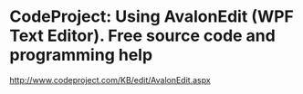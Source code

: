 <!--
id: 220809963
link: http://kevinisom.info/post/220809963/codeproject-using-avalonedit-wpf-text-editor-free
slug: codeproject-using-avalonedit-wpf-text-editor-free
date: Fri Oct 23 2009 23:01:41 GMT+1300 (NZDT)
raw: {"blog_name":"kevinisom","id":220809963,"post_url":"http://kevinisom.info/post/220809963/codeproject-using-avalonedit-wpf-text-editor-free","slug":"codeproject-using-avalonedit-wpf-text-editor-free","type":"link","date":"2009-10-23 10:01:41 GMT","timestamp":1256292101,"state":"published","format":"html","reblog_key":"e8Jbuz2W","tags":[],"short_url":"http://tmblr.co/Zw68YyDAKhh","highlighted":[],"feed_item":"http://www.codeproject.com/KB/edit/AvalonEdit.aspx","from_feed_id":"650234","note_count":0,"title":"CodeProject: Using AvalonEdit (WPF Text Editor). Free source code and programming help","url":"http://www.codeproject.com/KB/edit/AvalonEdit.aspx","description":""}
publish: 2009-10-023
tags: 
title: CodeProject: Using AvalonEdit (WPF Text Editor). Free source code and programming help
-->


CodeProject: Using AvalonEdit (WPF Text Editor). Free source code and programming help
======================================================================================

<http://www.codeproject.com/KB/edit/AvalonEdit.aspx>

